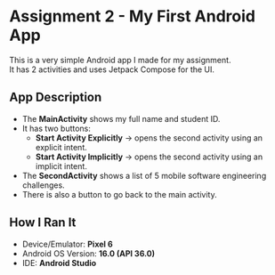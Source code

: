 # Assignment 2 - My First Android App

This is a very simple Android app I made for my assignment.  
It has 2 activities and uses Jetpack Compose for the UI.  

## App Description
- The **MainActivity** shows my full name and student ID.  
- It has two buttons:
  - **Start Activity Explicitly** → opens the second activity using an explicit intent.  
  - **Start Activity Implicitly** → opens the second activity using an implicit intent.  
- The **SecondActivity** shows a list of 5 mobile software engineering challenges.  
- There is also a button to go back to the main activity.  

## How I Ran It
- Device/Emulator: **Pixel 6**  
- Android OS Version: **16.0 (API 36.0)**  
- IDE: **Android Studio**  

